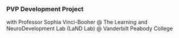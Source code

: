 ### PVP Development Project
with Professor Sophia Vinci-Booher @ The Learning and NeuroDevelopment Lab (LaND Lab) @ Vanderbilt Peabody College
